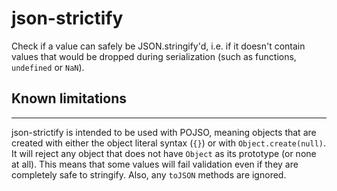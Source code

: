 # json-strictify

Check if a value can safely be JSON.stringify'd, i.e. if it doesn't contain values that would be dropped during serialization (such as functions, `undefined` or `NaN`).

## Known limitations
-----------------
json-strictify is intended to be used with POJSO, meaning objects that are created with either the object literal syntax (`{}`) or with `Object.create(null)`. It will reject any object that does not have `Object` as its prototype (or none at all). This means that some values will fail validation even if they are completely safe to stringify. Also, any `toJSON` methods are ignored.
